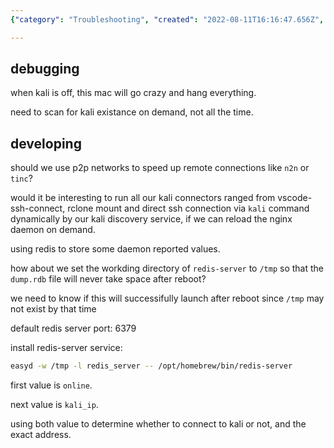 ```yaml
---
{"category": "Troubleshooting", "created": "2022-08-11T16:16:47.656Z", "date": "2022-08-11 16:16:47", "description": "This article provides a comprehensive guide on troubleshooting Kali Linux on MacOS, covering various topics such as offline debugging, utilizing Peer-to-Peer (P2P) networks to improve connection speed, using dynamic connectors, storing Redis values, and setting the Redis working directory to optimize disk space utilization.", "modified": "2022-08-27T15:28:54.152Z", "tags": ["host discovery", "remote control", "service", "system manage"], "title": "the kali command on macos"}

---
```


## debugging

when kali is off, this mac will go crazy and hang everything.

need to scan for kali existance on demand, not all the time.

## developing

should we use p2p networks to speed up remote connections like `n2n` or `tinc`?

would it be interesting to run all our kali connectors ranged from vscode-ssh-connect, rclone mount and direct ssh connection via `kali` command dynamically by our kali discovery service, if we can reload the nginx daemon on demand.

using redis to store some daemon reported values.

how about we set the workding directory of `redis-server` to `/tmp` so that the `dump.rdb` file will never take space after reboot?

we need to know if this will successifully launch after reboot since `/tmp` may not exist by that time

default redis server port: 6379

install redis-server service:

```bash
easyd -w /tmp -l redis_server -- /opt/homebrew/bin/redis-server

```

first value is `online`.

next value is `kali_ip`.

using both value to determine whether to connect to kali or not, and the exact address.
